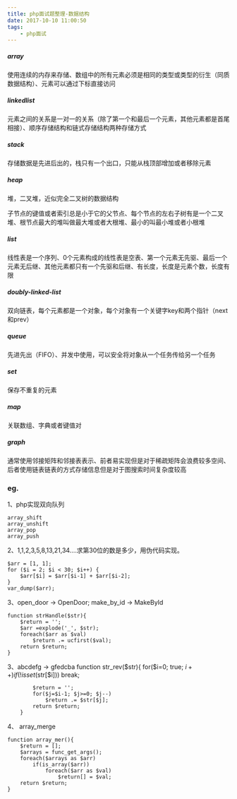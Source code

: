 ```yaml
---
title: php面试题整理-数据结构
date: 2017-10-10 11:00:50
tags:
	- php面试
---
```

##### array #####
	
使用连续的内存来存储、数组中的所有元素必须是相同的类型或类型的衍生（同质数据结构）、元素可以通过下标直接访问

##### linkedlist #####

元素之间的关系是一对一的关系（除了第一个和最后一个元素，其他元素都是首尾相接）、顺序存储结构和链式存储结构两种存储方式

##### stack #####
	
存储数据是先进后出的，栈只有一个出口，只能从栈顶部增加或者移除元素
<!-- more -->
##### heap #####
	
堆，二叉堆，近似完全二叉树的数据结构
	
子节点的键值或者索引总是小于它的父节点、每个节点的左右子树有是一个二叉堆、根节点最大的堆叫做最大堆或者大根堆、最小的叫最小堆或者小根堆

##### list #####
	
线性表是一个序列、0个元素构成的线性表是空表、第一个元素无先驱、最后一个元素无后继、其他元素都只有一个先驱和后继、有长度，长度是元素个数，长度有限

##### doubly-linked-list #####

双向链表，每个元素都是一个对象，每个对象有一个关键字key和两个指针（next和prev）

##### queue #####
	
先进先出（FIFO）、并发中使用，可以安全将对象从一个任务传给另一个任务

##### set #####
	
保存不重复的元素

##### map #####

关联数组、字典或者键值对

##### graph #####
	
通常使用邻接矩阵和邻接表表示、前者易实现但是对于稀疏矩阵会浪费较多空间、后者使用链表链表的方式存储信息但是对于图搜索时间复杂度较高

### eg. ###

1、php实现双向队列
	
	array_shift 
	array_unshift 
	array_pop
	array_push

2、1,1,2,3,5,8,13,21,34....求第30位的数是多少，用伪代码实现。
		
	$arr = [1, 1];
	for ($i = 2; $i < 30; $i++) {
		$arr[$i] = $arr[$i-1] + $arr[$i-2];
	}
	var_dump($arr);

3、open_door -> OpenDoor; make_by_id -> MakeById

	function strHandle($str){
		$return = '';
		$arr =explode('_', $str);
		foreach($arr as $val)
			$return .= ucfirst($val);
		return $return;
	}

3、abcdefg -> gfedcba
		function str_rev($str){
			for($i=0; true; $i++)
				if(!isset($str[$i]))
					break;
			
			$return = '';
			for($j=$i-1; $j>=0; $j--)
				$return .= $str[$j];
			return $return;
		}

4、 array_merge

	function array_mer(){
		$return = [];
		$arrays = func_get_args();
		foreach($arrays as $arr)
			if(is_array($arr))
				foreach($arr as $val)
					$return[] = $val;
		return $return;
	}